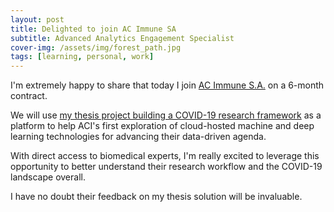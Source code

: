 ```yaml
---
layout: post
title: Delighted to join AC Immune SA
subtitle: Advanced Analytics Engagement Specialist
cover-img: /assets/img/forest_path.jpg
tags: [learning, personal, work]
---
```

I'm extremely happy to share that today I join [AC Immune S.A.](https://www.acimmune.com/) on a 6-month contract. 

We will use [my thesis project building a COVID-19 research framework](https://corticalstack.ai/mt/) as a platform to help ACI's first exploration of cloud-hosted machine and deep learning technologies for advancing their data-driven agenda.

With direct access to biomedical experts, I'm really excited to leverage this opportunity to better understand their research workflow and the COVID-19 landscape overall. 

I have no doubt their feedback on my thesis solution will be invaluable.